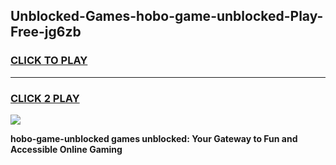 
## Unblocked-Games-hobo-game-unblocked-Play-Free-jg6zb
<h3>
<a href="https://premium76.site?title=hobo-game-unblocked&ref=18A1">CLICK TO PLAY</a></h3>
<hr>

<h3>
<a href="https://premium76.site?title=hobo-game-unblocked&ref=18A1">CLICK 2 PLAY</a>
  
</h3>

<a href="https://premium76.site?title=hobo-game-unblocked&ref=18A1"><img src="https://clearcache.store/games.png"></a>


**hobo-game-unblocked games unblocked: Your Gateway to Fun and Accessible Online Gaming**
